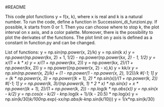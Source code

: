 #README

This code plot functions y = f(x, k), where x is real and k is a natural number.
To run the code, define a function in Successioni_di_funzioni.py. If possible, k starts from 0 or 1. 
Then you can choose where to stop k, the plot interval on x axis, and a color palette.
Moreover, there is the possibility to plot the derivates of the functions. 
The plot limit on y axis is defined as a constant in function.py and can be changed. 

List of functions:
y = np.sin(np.power(x, 2)/k)
y = np.sin(k *x)
y = np.power(np.power(k*x, 2) + 1, 1/2) - np.power(np.power(k*x, 2) - 1, 1/2)
y = x/(1 + k * x)
y = x/(1 + np.power(k*x, 2))
y = np.power(k*x, 2)/(1 + np.power(k*x, 2))
y = np.power((np.power(x, 2) - x),k)
y = k*k/x
y = np.sin(np.power(x, 2)/k) + (1 - np.power(1 - np.power(x, 2), 1/2))/k #[-1; 1]
y = (k * np.power(x, 3) + np.power((k + 1), 2) * np.sin(x))/(1 + np.power(k, 2)) #[-1; 1]
y = np.power(k, 3)/(np.power(k, 1) * 2 * x) * np.sin(x) + x * np.power((k + 1), 2)/(1 + np.power(k, 2)) - np.log(k * np.abs(x))
y = np.sin(x - k/2) 
y = np.cos(x - k/2) - k*np.log(k + 1)/(k - 20.5) * np.log(x)
y = np.sin(k/30)*k/100*np.exp(-x*x/np.abs(k-k*np.sin(k/10)))
y = 1/x*np.sin(k/30)